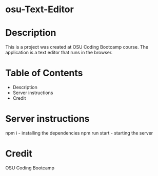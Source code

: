 # osu-Text-Editor

# Description
This is a project was created at OSU Coding Bootcamp course. The application is  a text editor that runs in the browser.

# Table of Contents
- Description
- Server instructions 
- Credit


# Server instructions 
npm i - installing the dependencies
npm run start - starting the server

# Credit
OSU Coding Bootcamp 